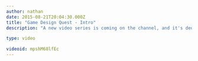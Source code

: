 ```yaml
---
author: nathan
date: 2015-08-21T20:04:30.000Z
title: "Game Design Quest - Intro"
description: "A new video series is coming on the channel, and it's dedicated to game design. Welcome to Game Design Quest! "

type: video

videoid: mpshM68lfEc
---
```


